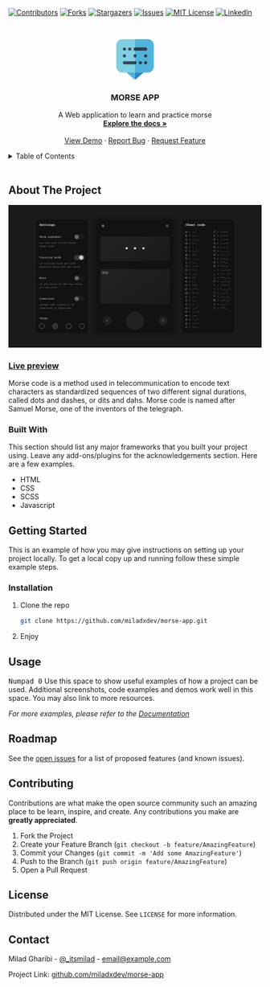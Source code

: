 [![Contributors][contributors-shield]][contributors-url]
[![Forks][forks-shield]][forks-url]
[![Stargazers][stars-shield]][stars-url]
[![Issues][issues-shield]][issues-url]
[![MIT License][license-shield]][license-url]
[![LinkedIn][linkedin-shield]][linkedin-url]

<!-- PROJECT LOGO -->
<br />
<p align="center">
  <a href="https://github.com/miladxdev/morse-app">
    <img src="./img/logo.png" alt="Logo" width="80" height="80">
  </a>

  <h3 align="center">MORSE APP</h3>

  <p align="center">
    A Web application to learn and practice morse
    <br />
    <a href="#"><strong>Explore the docs »</strong></a>
    <br />
    <br />
    <a href="https://miladxdev.github.io/morse-app/">View Demo</a>
    ·
    <a href="https://github.com/miladxdev/morse-app/issues">Report Bug</a>
    ·
    <a href="https://github.com/miladxdev/morse-app/issues">Request Feature</a>
  </p>
</p>

<!-- TABLE OF CONTENTS -->
<details>
  <summary>Table of Contents</summary>
  <ol>
    <li>
      <a href="#about-the-project">About The Project</a>
      <ul>
        <li><a href="#built-with">Built With</a></li>
      </ul>
    </li>
    <li>
      <a href="#getting-started">Getting Started</a>
      <ul>
        <li><a href="#prerequisites">Prerequisites</a></li>
        <li><a href="#installation">Installation</a></li>
      </ul>
    </li>
    <li><a href="#usage">Usage</a></li>
    <li><a href="#roadmap">Roadmap</a></li>
    <li><a href="#contributing">Contributing</a></li>
    <li><a href="#license">License</a></li>
    <li><a href="#contact">Contact</a></li>
    <li><a href="#acknowledgements">Acknowledgements</a></li>
  </ol>
</details>

<br>

<!-- ABOUT THE PROJECT -->

## About The Project

![Product Name Screen Shot][product-screenshot]

<h3><a href="https://miladxdev.github.io/morse-app/">Live preview</a></h3>

Morse code is a method used in telecommunication to encode text characters as standardized sequences of two different signal durations, called dots and dashes, or dits and dahs. Morse code is named after Samuel Morse, one of the inventors of the telegraph.

### Built With

This section should list any major frameworks that you built your project using. Leave any add-ons/plugins for the acknowledgements section. Here are a few examples.

- HTML
- CSS
- SCSS
- Javascript

<!-- GETTING STARTED -->

## Getting Started

This is an example of how you may give instructions on setting up your project locally.
To get a local copy up and running follow these simple example steps.

### Installation

1. Clone the repo

   ```sh
   git clone https://github.com/miladxdev/morse-app.git
   ```

2. Enjoy

<!-- USAGE EXAMPLES -->

## Usage

<kbd>Numpad 0</kbd> Use this space to show useful examples of how a project can be used. Additional screenshots, code examples and demos work well in this space. You may also link to more resources.

_For more examples, please refer to the [Documentation](https://example.com)_

<!-- ROADMAP -->

## Roadmap

See the [open issues](https://github.com/miladxdev/morse-app/issues) for a list of proposed features (and known issues).

<!-- CONTRIBUTING -->

## Contributing

Contributions are what make the open source community such an amazing place to be learn, inspire, and create. Any contributions you make are **greatly appreciated**.

1. Fork the Project
2. Create your Feature Branch (`git checkout -b feature/AmazingFeature`)
3. Commit your Changes (`git commit -m 'Add some AmazingFeature'`)
4. Push to the Branch (`git push origin feature/AmazingFeature`)
5. Open a Pull Request

<!-- LICENSE -->

## License

Distributed under the MIT License. See `LICENSE` for more information.

<!-- CONTACT -->

## Contact

Milad Gharibi - [@\_itsmilad](https://twitter.com/your_username) - email@example.com

Project Link: [github.com/miladxdev/morse-app](https://github.com/miladxdev/morse-app)

<!-- ACKNOWLEDGEMENTS -->

<!-- MARKDOWN LINKS & IMAGES -->
<!-- https://www.markdownguide.org/basic-syntax/#reference-style-links -->

[contributors-shield]: https://img.shields.io/github/contributors/miladxdev/morse-app.svg?style=for-the-badge
[contributors-url]: https://github.com/miladxdev/morse-app/graphs/contributors
[forks-shield]: https://img.shields.io/github/forks/miladxdev/morse-app.svg?style=for-the-badge
[forks-url]: https://github.com/miladxdev/morse-app/network/members
[stars-shield]: https://img.shields.io/github/stars/miladxdev/morse-app.svg?style=for-the-badge
[stars-url]: https://github.com/miladxdev/morse-app/stargazers
[issues-shield]: https://img.shields.io/github/issues/miladxdev/morse-app.svg?style=for-the-badge
[issues-url]: https://github.com/miladxdev/morse-app/issues
[license-shield]: https://img.shields.io/github/license/miladxdev/morse-app.svg?style=for-the-badge
[license-url]: https://github.com/miladxdev/morse-app/blob/master/LICENSE.txt
[linkedin-shield]: https://img.shields.io/badge/-LinkedIn-black.svg?style=for-the-badge&logo=linkedin&colorB=555
[linkedin-url]: https://www.linkedin.com/in/milad-gharibi-507ba3214/
[product-screenshot]: img/Screenshot.png

